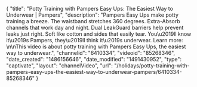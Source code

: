 {
    "title": "Potty Training with Pampers Easy Ups: The Easiest Way to Underwear | Pampers",
    "description": "Pampers Easy Ups make potty training a breeze. The waistband stretches 360 degrees. Extra-Absorb channels that work day and night. Dual LeakGuard barriers help prevent leaks just right. Soft like cotton and sides that easily tear. You\u2019ll know it\u2019s Pampers, they\u2019ll think it\u2019s underwear. Learn more: \n\nThis video is about potty training with Pampers Easy Ups, the easiest way to underwear.",
    "channelid": "6410334",
    "videoid": "85268346",
    "date_created": "1486156646",
    "date_modified": "1491430952",
    "type": "captivate",
    "layout": "channelVideo",
    "url": "\/holidays\/potty-training-with-pampers-easy-ups-the-easiest-way-to-underwear-pampers\/6410334-85268346"
}